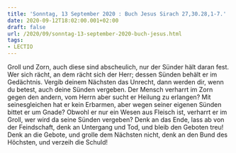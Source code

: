 ```yaml
---
title: 'Sonntag, 13 September 2020 : Buch Jesus Sirach 27,30.28,1-7.'
date: 2020-09-12T18:02:00.001+02:00
draft: false
url: /2020/09/sonntag-13-september-2020-buch-jesus.html
tags: 
- LECTIO
---
```


Groll und Zorn, auch diese sind abscheulich, nur der Sünder hält daran fest. Wer sich rächt, an dem rächt sich der Herr; dessen Sünden behält er im Gedächtnis. Vergib deinem Nächsten das Unrecht, dann werden dir, wenn du betest, auch deine Sünden vergeben. Der Mensch verharrt im Zorn gegen den andern, vom Herrn aber sucht er Heilung zu erlangen? Mit seinesgleichen hat er kein Erbarmen, aber wegen seiner eigenen Sünden bittet er um Gnade? Obwohl er nur ein Wesen aus Fleisch ist, verharrt er im Groll, wer wird da seine Sünden vergeben? Denk an das Ende, lass ab von der Feindschaft, denk an Untergang und Tod, und bleib den Geboten treu! Denk an die Gebote, und grolle dem Nächsten nicht, denk an den Bund des Höchsten, und verzeih die Schuld!